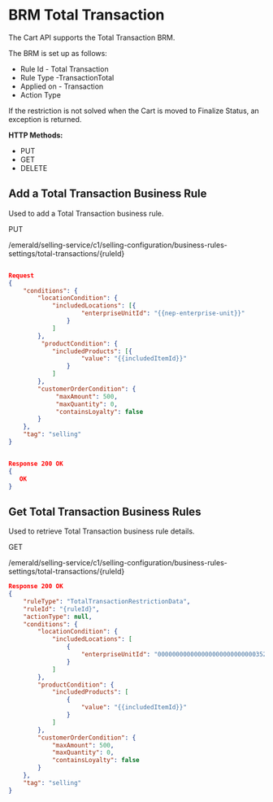 # BRM Total Transaction

The Cart API supports the Total Transaction BRM.

The BRM is set up as follows:

* Rule Id - Total Transaction
* Rule Type -TransactionTotal
* Applied on - Transaction
* Action Type

If the restriction is not solved when the Cart is moved to Finalize Status, an exception is returned.

**HTTP Methods:**

* PUT
* GET
* DELETE

## Add a Total Transaction Business Rule

Used to add a Total Transaction business rule.

PUT

/emerald/selling-service/c1/selling-configuration/business-rules-settings/total-transactions/{ruleId}

```json

Request
{
    "conditions": {
        "locationCondition": {
            "includedLocations": [{
                    "enterpriseUnitId": "{{nep-enterprise-unit}}"
                }
            ]
        },
         "productCondition": {
            "includedProducts": [{
                    "value": "{{includedItemId}}"
                }
            ]
        },
        "customerOrderCondition": {
             "maxAmount": 500,
             "maxQuantity": 0,
             "containsLoyalty": false
        }
    },
    "tag": "selling"
}


Response 200 OK
{
   OK
}
```

## Get Total Transaction Business Rules

Used to retrieve Total Transaction business rule details.

GET

/emerald/selling-service/c1/selling-configuration/business-rules-settings/total-transactions/{ruleId}

```json
Response 200 OK
{
    "ruleType": "TotalTransactionRestrictionData",
    "ruleId": "{ruleId}",
    "actionType": null,
    "conditions": {
        "locationCondition": {
            "includedLocations": [
                {
                    "enterpriseUnitId": "00000000000000000000000000035295"
                }
            ]
        },
        "productCondition": {
            "includedProducts": [
                {
                    "value": "{{includedItemId}}"
                }
            ]
        },
        "customerOrderCondition": {
            "maxAmount": 500,
            "maxQuantity": 0,
            "containsLoyalty": false
        }
    },
    "tag": "selling"
}


